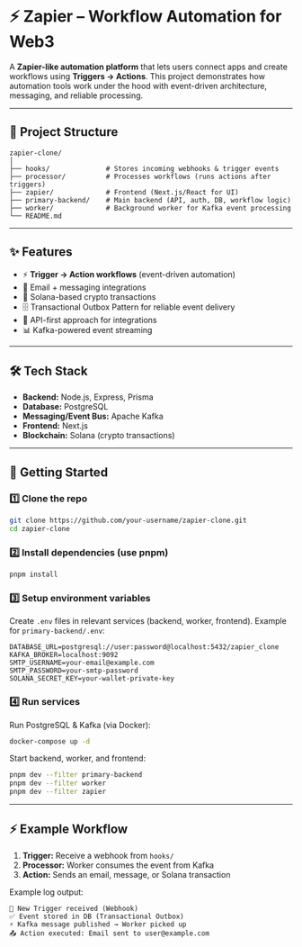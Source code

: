 # ⚡ Zapier – Workflow Automation for Web3

A **Zapier-like automation platform** that lets users connect apps and create workflows using **Triggers → Actions**.
This project demonstrates how automation tools work under the hood with event-driven architecture, messaging, and reliable processing.

---

## 📂 Project Structure

```
zapier-clone/
│
├── hooks/              # Stores incoming webhooks & trigger events
├── processor/          # Processes workflows (runs actions after triggers)
├── zapier/             # Frontend (Next.js/React for UI)
├── primary-backend/    # Main backend (API, auth, DB, workflow logic)
├── worker/             # Background worker for Kafka event processing
└── README.md
```

---

## ✨ Features

* ⚡ **Trigger → Action workflows** (event-driven automation)
* 📩 Email + messaging integrations
* 💱 Solana-based crypto transactions
* 🗄️ Transactional Outbox Pattern for reliable event delivery
* 🔗 API-first approach for integrations
* 📊 Kafka-powered event streaming

---

## 🛠️ Tech Stack

* **Backend:** Node.js, Express, Prisma
* **Database:** PostgreSQL
* **Messaging/Event Bus:** Apache Kafka
* **Frontend:** Next.js
* **Blockchain:** Solana (crypto transactions)

---

## 🚀 Getting Started

### 1️⃣ Clone the repo

```bash
git clone https://github.com/your-username/zapier-clone.git
cd zapier-clone
```

### 2️⃣ Install dependencies (use pnpm)

```bash
pnpm install
```

### 3️⃣ Setup environment variables

Create `.env` files in relevant services (backend, worker, frontend). Example for `primary-backend/.env`:

```env
DATABASE_URL=postgresql://user:password@localhost:5432/zapier_clone
KAFKA_BROKER=localhost:9092
SMTP_USERNAME=your-email@example.com
SMTP_PASSWORD=your-smtp-password
SOLANA_SECRET_KEY=your-wallet-private-key
```

### 4️⃣ Run services

Run PostgreSQL & Kafka (via Docker):

```bash
docker-compose up -d
```

Start backend, worker, and frontend:

```bash
pnpm dev --filter primary-backend
pnpm dev --filter worker
pnpm dev --filter zapier
```

---

## ⚡ Example Workflow

1. **Trigger:** Receive a webhook from `hooks/`
2. **Processor:** Worker consumes the event from Kafka
3. **Action:** Sends an email, message, or Solana transaction

Example log output:

```
📩 New Trigger received (Webhook)  
✅ Event stored in DB (Transactional Outbox)  
⚡ Kafka message published → Worker picked up  
📤 Action executed: Email sent to user@example.com
```

